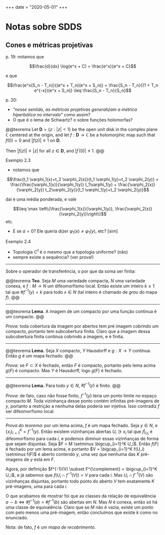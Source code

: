 +++
date = "2020-05-01"
+++

# Notas sobre SDDS

## Cones e métricas projetivas

p. 19: notamos que

$$\frac{d}{dx} \log(e^x + C) = \frac{e^x}{e^x + C}$$

e que

$$\frac{e^x(S_n - T_n)}{(e^x + T_n)(e^x + S_n)} = \frac{S_n - T_n}{(1 + T_n
  e^{-x})(e^x + S_n)} \leq \frac{S_n - T_n}{S_n}$$

p. 20:
 - _"nesse sentido, as métricas projetivas generalizam a
   métrica hiperbólica no intervalo"_ como assim?
 - O que é o lema de Schwartz? o sobre funções holomorfas?
 
@@teorema
Let $\mathbf{D}=\{z:|z|<1\}$ be the open unit disk in the
complex plane $\mathbb{C}$ centered at the origin, and let
$f: \mathbf{D} \rightarrow \mathbb{C}$ be a holomorphic map
such that $f(0)=0$ and $|f(z)| \leq 1$ on $\mathbf{D}$.
 
Then $|f(z)| \leq|z|$ for all $z \in \mathbf{D}$, and
$\left|f^{\prime}(0)\right| \leq 1$.
@@
 
Exemplo 2.3
 - notamos que
 
 $$\frac{t_1 \varphi_1(x)+t_2 \varphi_2(x)}{t_1 \varphi_1(y)+t_2 \varphi_2(y)} =
  \frac{\frac{\varphi_1(x)}{\varphi_1(y)} t_1\varphi_1(y) + \frac{\varphi_2(x)}{\varphi_2(y)} t_2\varphi_2(y)}{t_1 \varphi_1(y)+t_2 \varphi_2(y)}$$

daí é uma média ponderada, e vale

$$\leq \max \left\{\frac{\varphi_1(x)}{\varphi_1(y)}, \frac{\varphi_2(x)}{\varphi_2(y)}\right\}$$
etc.

- E se $a=0$? Ele queria dizer $\varphi_1(x) \neq \varphi_1(y)$, etc? [sim]

Exemplo 2.4
- Topologia $C^1$ é o mesmo que a topologia uniforme? (não)
- sempre existe a sequência? (ver prova!)

---

Sobre o operador de transferência, o por que da soma ser finita:

@@teorema 
**Teo**. Seja $M$ uma variedade compacta, $N$ uma variedade conexa, e $f: M \to
N$ um difeomorfismo local. Então existe um inteiro $k \geq 1$ tal que
$\#f^{-1}(y) = k$ para todo $x \in N$ (tal inteiro é chamado de _grau_ do mapa
$f$). 
@@

---

@@teorema
**Lema**. A imagem de um compacto por uma função contínua é um compacto.
@@


_Prova:_ toda cobertura da imagem por abertos tem pré imagem cobrindo um
compacto, portanto tem subcobertura finita. Claro que a imagem dessa
subcobertura finita continua cobrindo a imagem, e é finita.

---

@@teorema
**Lema.** Seja $X$ compacto, $Y$ Hausdorff e $g : X \to Y$ contínua. Então $g$ é um mapa
fechado.
@@


_Prova:_ se $F \subset X$ é fechado, então $F$ é compacto, portanto pelo lema acima
$g(F)$ é compacto. Mas $Y$ é Hausdorff, logo $g(F)$ é fechado.

---

@@teorema
**Lema.** Para todo $y \in N$, $\#f^{-1}(y)$ é finito.
@@


_Prova:_ de fato, caso não fosse finito, $f^{-1}(y)$ teria um ponto limite no
espaço compacto $M$. Toda vizinhança desse ponto contém infinitas pré-imagens de
$y$, portanto a restrição a nenhuma delas poderia ser injetiva. Isso contradiz
$f$ ser difeomorfismo local.

---

_Prova do teorema_: por um lema acima, $f$ é um mapa fechado. Seja $y \in N$, e
$\{x_i\}_{i=1}^K = f^{-1}(y)$. Então existem vizinhanças abertas $U_i \ni x_i$ tal que
$f|_{U_i}$ é difeomorfismo para cada $i$, e podemos diminuir essas vizinhanças de
forma que sejam disjuntas. Seja $F = M \setminus \bigcup_{i=1}^K U_i$. Então $f(F)$ é fechado por
um lema acima, e portanto $V = \bigcap_{i=1}^K f(U_i) \setminus f(F)$ é aberto contendo $y$, uma vez
que nenhuma das $K$ pré-imagens de $y$ está em $F$.

Agora, por definição $f^{-1}(V) \subset F^{\complement} = \bigcup_{i=1}^K U_i$,
e já sabemos que $f(U_i \cap f^{-1}(V)) = V$ para cada $i$. Mas $U_i \cap f^{-1}(V)$ são
vizinhanças disjuntas, portanto todo ponto do aberto $V$ tem exatamente $K$
pré-imagens, uma para cada $i$.

O que acabamos de mostrar foi que as classes da relação de equivalência $a \sim b \iff
\#f^{-1}(a) = \#f^{-1}(b)$ são abertas em $N$. Mas $N$ é conexa, então só há uma
classe de equivalência. Claro que se $M$ não é vazia, existe um ponto com pelo
menos uma pré-imagem, então concluímos que existe $k$ como no enunciado.

Nota: de fato, $f$ é um _mapa de recobrimento_.
